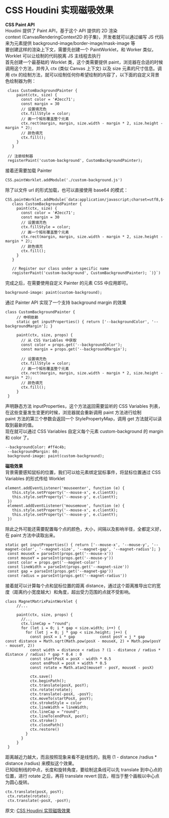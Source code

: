 # CSS Houdini 实现磁吸效果
**CSS Paint API**  
Houdini 提供了 Paint API，基于这个 API 提供的 2D 渲染  
context (CanvasRenderingContext2D 的子集)，开发者就可以通过编写 JS 代码来为元素提供 background-image/border-image/mask-image 等  
要创建这样的渲染上下文，需要先创建一个 PaintWorklet，和 Worker 类似，Worklet 可以让绘制的代码脱离 JS 主线程去执行  
首先创建一个最基础的 Worklet 类，这个类需要提供 paint，浏览器在合适的时候调用这个方法，并传入 ctx (类似 Canvas 上下文) 以及 size 元素的尺寸信息。调用 ctx 的绘制方法，就可以绘制任何你希望绘制的内容了，以下面的自定义背景色绘制器为例：  
``` 
 class CustomBackgroundPainter {
     paint(ctx, size) {
       const color = '#2ecc71';
       const margin = 30
       // 设置填充色
       ctx.fillStyle = color;
       // 画一个矩形覆盖整个元素
       ctx.rect(margin, margin, size.width - margin * 2, size.height - margin * 2);
       // 颜色填充
       ctx.fill();
     }
   }

 // 注册绘制器
 registerPaint('custom-background', CustomBackgroundPainter);
```
接着还需要加载 Painter  
``` 
CSS.paintWorklet.addModule('./custom-background.js')
```
除了以文件 url 的形式加载，也可以直接使用 base64 的模式：  
``` 
CSS.paintWorklet.addModule(`data:application/javascript;charset=utf8,${encodeURIComponent(`
   class CustomBackgroundPainter {
     paint(ctx, size) {
       const color = '#2ecc71';
       const margin = 30
       // 设置填充色
       ctx.fillStyle = color;
       // 画一个矩形覆盖整个元素
       ctx.rect(margin, margin, size.width - margin * 2, size.height - margin * 2);
       // 颜色填充
       ctx.fill();
     }
   }

   // Register our class under a specific name
   registerPaint('custom-background', CustomBackgroundPainter); `)}`)
```
完成之后，在需要使用自定义 Painter 的元素 CSS 中应用即可。  
``` 
background-image: paint(custom-background);
```
通过 Painter API 实现了一个支持 background margin 的效果  
``` 
class CustomBackgroundPainter {
     // 申明依赖
     static get inputProperties() { return ['--backgroundColor', '--backgroundMargin']; }

     paint(ctx, size, props) {
       // 从 CSS Variables 中获取
       const color = props.get('--backgroundColor');
       const margin = props.get('--backgroundMargin');

       // 设置填充色
       ctx.fillStyle = color;
       // 画一个矩形覆盖整个元素
       ctx.rect(margin, margin, size.width - margin * 2, size.height - margin * 2);
       // 颜色填充
       ctx.fill();
     }
 }
```
声明静态方法 inputProperties，这个方法返回需要监听的 CSS Variables 列表，在这些变量发生变更的时候，浏览器就会重新调用 paint 方法进行绘制  
paint 方法的第三个参数会返回一个 StylePropertyMap，调用 get 方法就可以读取到最新的值。  
现在就可以通过 CSS Variables 自定义每个元素 custom-background 的 margin 和 color 了。  
``` 
--backgroundColor: #ff4c4b;
 --backgroundMargin: 60;
 background-image: paint(custom-background);
```
**磁吸效果**  
背景需要感知鼠标的位置，我们可以给元素绑定鼠标事件，将鼠标位置通过 CSS Variables 的形式传给 Worklet  
``` 
element.addEventListener('mouseenter', function (e) {
   this.style.setProperty('--mouse-x', e.clientX);
   this.style.setProperty('--mouse-y', e.clientY);
 })
 element.addEventListener('mousemove', function (e) {
   this.style.setProperty('--mouse-x', e.clientX);
   this.style.setProperty('--mouse-y', e.clientY);
 })
```
除此之外可能还需要配置每个点的颜色，大小，间隔以及影响半径，全都定义好，在 paint 方法中读取出来。  
``` 
static get inputProperties() { return ['--mouse-x', '--mouse-y', '--magnet-color', '--magnet-size', '--magnet-gap', '--magnet-radius']; }
 const mouseX = parseInt(props.get('--mouse-x'))
 const mouseY = parseInt(props.get('--mouse-y'))
 const color = props.get('--magnet-color')
 const lineWidth = parseInt(props.get('--magnet-size'))
 const gap = parseInt(props.get('--magnet-gap'))
 const radius = parseInt(props.get('--magnet-radius'))
```
接着就可以计算每个点和鼠标位置的距离 distance，通过这个距离推导出它的宽度（距离约小宽度越大）和角度，超出受力范围的点就不受影响。  
```  
class MagnetMatrixPaintWorklet {
     //...

     paint(ctx, size, props) {
       //...
       ctx.lineCap = "round";
       for (let i = 0; i * gap < size.width; i++) {
         for (let j = 0; j * gap < size.height; j++) {
           const posX = i * gap           const posY = j * gap           const distance = Math.sqrt(Math.pow(posX - mouseX, 2) + Math.pow(posY - mouseY, 2))
           const width = distance < radius ? (1 - distance / radius * distance / radius) * gap * 0.4 : 0
           const startPosX = posX - width * 0.5
           const endPosX = posX + width * 0.5
           const rotate = Math.atan2(mouseY - posY, mouseX - posX)

           ctx.save()
           ctx.beginPath();
           ctx.translate(posX, posY);
           ctx.rotate(rotate);
           ctx.translate(-posX, -posY);
           ctx.moveTo(startPosX, posY);
           ctx.strokeStyle = color
           ctx.lineWidth = lineWidth;
           ctx.lineCap = "round";
           ctx.lineTo(endPosX, posY);
           ctx.stroke()
           ctx.closePath()
           ctx.restore()
         }
       }
     }
 }
```
距离越近力越大，而且按照现象来看不是线性的，我用 (1 - distance /radius * distance /radius) 来模拟这个效果。  
已知绘制线的中点，长度和旋转角度，要绘制这条线可以先 translate 到中心点的位置，进行 rotate 之后，再将 translate revert 回去，相当于整个画板以中心点为圆心旋转。  
``` 
ctx.translate(posX, posY);
 ctx.rotate(rotate);
 ctx.translate(-posX, -posY);
```


原文: 
[CSS Houdini 实现磁吸效果](https://mp.weixin.qq.com/s/g8tj4XkQg3NSMunlHE4IJQ)
